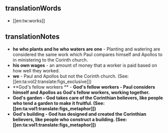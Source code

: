 ## translationWords

* [[en:tw:works]]

## translationNotes

* **he who plants and he who waters are one** - Planting and watering are considered the same work which Paul compares himself and Apollos to in ministering to the Corinth church.
* **his own wages** - an amount of money that a worker is paid based on how well they worked.
* **we** - Paul and Apollos but not the Corinth church. (See: [[en:ta:vol2:translate:figs_exclusive]])
* **God's fellow workers ** - <b>God's fellow workers <b>- Paul considers himself and Apollos as God's fellow workers, working together.
* **God's garden** - God takes care of the Corinthian believers, like people who tend a garden to make it fruitful. (See: [[en:ta:vol1:translate:figs_metaphor]])
* **God's building** - God has designed and created the Corinthian believers, like people who construct a building. (See: [[en:ta:vol1:translate:figs_metaphor]])
